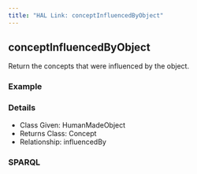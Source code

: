 ```yaml
---
title: "HAL Link: conceptInfluencedByObject"
---
```


## conceptInfluencedByObject

Return the concepts that were influenced by the object.

### Example




### Details

* Class Given: HumanMadeObject
* Returns Class: Concept
* Relationship: influencedBy


### SPARQL
```

```

